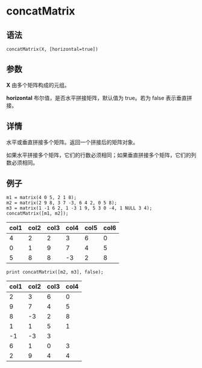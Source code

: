 # concatMatrix

## 语法

`concatMatrix(X, [horizontal=true])`

## 参数

**X** 由多个矩阵构成的元组。

**horizontal** 布尔值，是否水平拼接矩阵，默认值为 true。若为 false 表示垂直拼接。

## 详情

水平或垂直拼接多个矩阵。返回一个拼接后的矩阵对象。

如果水平拼接多个矩阵，它们的行数必须相同；如果垂直拼接多个矩阵，它们的列数必须相同。

## 例子

```
m1 = matrix(4 0 5, 2 1 8);
m2 = matrix(2 9 8, 3 7 -3, 6 4 2, 0 5 8);
m3 = matrix(1 -1 6 2, 1 -3 1 9, 5 3 0 -4, 1 NULL 3 4);
concatMatrix([m1, m2]);
```

| col1 | col2 | col3 | col4 | col5 | col6 |
| --- | --- | --- | --- | --- | --- |
| 4 | 2 | 2 | 3 | 6 | 0 |
| 0 | 1 | 9 | 7 | 4 | 5 |
| 5 | 8 | 8 | -3 | 2 | 8 |

```
print concatMatrix([m2, m3], false);
```

| col1 | col2 | col3 | col4 |
| --- | --- | --- | --- |
| 2 | 3 | 6 | 0 |
| 9 | 7 | 4 | 5 |
| 8 | -3 | 2 | 8 |
| 1 | 1 | 5 | 1 |
| -1 | -3 | 3 |  |
| 6 | 1 | 0 | 3 |
| 2 | 9 | 4 | 4 |

